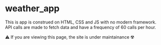 # weather_app
This is app is construed on HTML, CSS and JS with no modern framework. API calls are made to fetch data and have a frequency of 60 calls per hour.


⚠️ If you are viewing this page, the site is under maintainance ☢️
